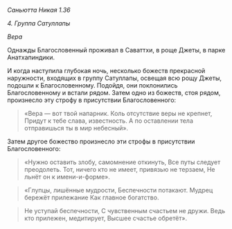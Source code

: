 *Саньютта Никая 1\.36*

*4\. Группа Сатуллапы*

*Вера*

Однажды Благословенный проживал в Саваттхи, в роще Джеты, в парке Анатхапиндики\.

И когда наступила глубокая ночь, несколько божеств прекрасной наружности, входящих в группу Сатуллапы, освещая всю рощу Джеты, подошли к Благословенному\. Подойдя, они поклонились Благословенному и встали рядом\. Затем одно из божеств, стоя рядом, произнесло эту строфу в присутствии Благословенного:

> «Вера — вот твой напарник\.
> Коль отсутствие веры не крепнет,
> Придут к тебе слава, известность\.
> А по оставлении тела отправишься ты в мир небесный»\.

Затем другое божество произнесло эти строфы в присутствии Благословенного:

> «Нужно оставить злобу, самомнение откинуть,
> Все путы следует преодолеть\.
> Тот, ничего кто не имеет, привязью не терзаем,
> Не льнёт он к имени\-и\-форме»\.

> «Глупцы, лишённые мудрости,
> Беспечности потакают\.
> Мудрец бережёт прилежание
> Как главное богатство\.

> Не уступай беспечности,
> С чувственным счастьем не дружи\.
> Ведь кто прилежен, медитирует,
> Высшее счастье обретёт»\.
